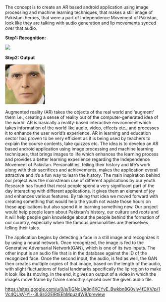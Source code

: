 The concept is to create an AR based android application using image processing and machine learning techniques, that makes a still image of Pakistani heroes, that were a part of Independence Movement of Pakistan, look like they are talking with audio generation and lip movements synced over that audio.

<strong> Step1: Recognition: </strong>

<img src="https://github.com/AtaUllahB/MakePicturesTalk/blob/master/three_Trim.gif?raw=true">

<strong> Step2: Output</strong>

<img src="https://github.com/AtaUllahB/MakePicturesTalk/blob/master/one_.gif?raw=true">




Augmented reality (AR) takes the objects of the real world and ‘augment’ them i.e., creating a sense of reality out of the computer-generated idea of the world. AR is basically a reality-based interactive environment which takes information of the world like audio, video, effects etc., and processes it to enhance the user world’s experience. AR in learning and education sector has proven to be very efficient as it is being used by teachers to explain the course contents, take quizzes etc. The idea is to develop an AR based android application using image processing and machine learning techniques, that brings images to life which enhances the learning process and provides a better learning experience regarding the Independence Movement of Pakistan. Personalities, telling their history and life’s work along with their sacrifices and achievements, makes the application overall attractive and it’s a fun way to learn the history. The main inspiration behind our project was the mainstream use of different applications by our youth. Research has found that most people spend a very significant part of the day interacting with different applications. It gives them an element of joy and enhances various features. By taking that idea we moved forward with creating something that would help the youth not waste those hours on these applications but also spend it in learning something new. Our project would help people learn about Pakistan's history, our culture and roots and it will help people gain knowledge about the people behind the formation of our country, especially when the famous personalities are themselves telling their tales.

The application begins by detecting a face in a still image and recognizes it by using a neural network. Once recognized, the image is fed to the Generative Adversarial Network(GAN), which is one of its two inputs. The other input is an audio file that is in the database against the ID of the recognized face. Once the second input, the audio, is fed as well, the GAN then creates multiple copies of that image, based on the length of the audio, with slight fluctuations of facial landmarks specifically the lip region to make it look like its moving. In the end, it gives an output of a video in which the images move frame by frame smoothly synced over the given audio file.

https://sites.google.com/u/0/s/1jGNqUe8nj1KCYvE_Bwkbn8G0vly4fCXV/p/1Vc4QUsV-YI--3L6sG2ElRtEEhMpuz4W9/preview

